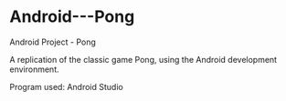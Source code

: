 # Android---Pong
Android Project - Pong

A replication of the classic game Pong, using the Android development environment.

Program used: Android Studio
